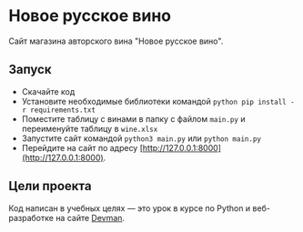 # Новое русское вино

Сайт магазина авторского вина "Новое русское вино".

## Запуск

- Скачайте код
- Установите необходимые библиотеки командой `python pip install -r requirements.txt`
- Поместите таблицу с винами в папку с файлом `main.py` и переименуйте таблицу в `wine.xlsx` 
- Запустите сайт командой `python3 main.py` или `python main.py` 
- Перейдите на сайт по адресу [http://127.0.0.1:8000](http://127.0.0.1:8000).

## Цели проекта

Код написан в учебных целях — это урок в курсе по Python и веб-разработке на сайте [Devman](https://dvmn.org).
